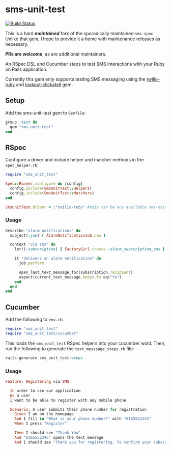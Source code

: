 # sms-unit-test

[![Build Status](https://travis-ci.org/rosskevin/sms-unit-test.svg)](https://travis-ci.org/rosskevin/sms-unit-test)

This is a hard **_maintained_** fork of the sporadically maintained `sms-spec`.  Unlike that gem, I hope to provide it a home with maintenance releases as necessary.

**PRs are welcome**, as are additional maintainers.

An RSpec DSL and Cucumber steps to test SMS interactions with your Ruby on Rails application.

Currently this gem only supports testing SMS messaging using the
[twilio-ruby](https://github.com/twilio/twilio-ruby) and
[lookout-clickatell](https://github.com/lookout/clickatell) gem.

## Setup
Add the sms-unit-test gem to `Gemfile`:

```ruby
group :test do
  gem "sms-unit-test"
end
```

## RSpec
Configure a driver and include helper and matcher methods in the `spec_helper.rb`:

```ruby
require "sms_unit_test"

Spec::Runner.configure do |config|
  config.include(SmsUnitTest::Helpers)
  config.include(SmsUnitTest::Matchers)
end

SmsUnitTest.driver = :"twilio-ruby" #this can be any available sms-unit-test driver
```

### Usage

```ruby
describe "alarm notifications" do
  subject(:job) { AlarmNotificationJob.new }

  context "via sms" do
    let!(:subscription) { FactoryGirl.create :alarm_subscription_sms }

    it "delivers an alarm notification" do
      job.perform

      open_last_text_message_for(subscription.recipient)
      expect(current_text_message.body).to eq("Yo")
    end
  end
end
```

## Cucumber
Add the following to `env.rb`:

```ruby
require "sms_unit_test"
require "sms_unit_test/cucumber"
```

This loads the `sms_unit_test` RSpec helpers into your cucumber wold. Then,
run the following to generate the `text_messsage_steps.rb` file:

```ruby
rails generate sms_unit_test:steps
```

### Usage

```ruby
Feature: Registering via SMS

  In order to use our application
  As a user
  I want to be able to register with any mobile phone

  Scenario: A user submits their phone number for registration
    Given I am on the homepage
    And I fill in "What is your phone number?" with "6165552345"
    When I press "Register"

    Then I should see "Thank You"
    And "6165552345" opens the text message
    And I should see "Thank you for registering. To confirm your subscript reply YES." in the text message body
```
